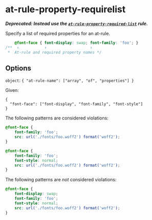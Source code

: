 # at-rule-property-requirelist

**_Deprecated: Instead use the [`at-rule-property-required-list`](https://github.com/stylelint/stylelint/tree/13.7.2/lib/rules/at-rule-property-required-list/README.md) rule._**

Specify a list of required properties for an at-rule.

<!-- prettier-ignore -->
```css
    @font-face { font-display: swap; font-family: 'foo'; }
/**  ↑           ↑                   ↑
 *  At-rule and required property names */
```

## Options

`object`: `{ "at-rule-name": ["array", "of", "properties"] }`

Given:

```
{
  "font-face": ["font-display", "font-family", "font-style"]
}
```

The following patterns are considered violations:

<!-- prettier-ignore -->
```css
@font-face {
    font-family: 'foo';
    src: url('./fonts/foo.woff2') format('woff2');
}
```

<!-- prettier-ignore -->
```css
@font-face {
    font-family: 'foo';
    font-style: normal;
    src: url('./fonts/foo.woff2') format('woff2');
}
```

The following patterns are _not_ considered violations:

<!-- prettier-ignore -->
```css
@font-face {
    font-display: swap;
    font-family: 'foo';
    font-style: normal;
    src: url('./fonts/foo.woff2') format('woff2');
}
```
